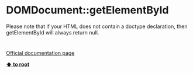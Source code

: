 # DOMDocument::getElementById




<div class="phpcode"><span class="html">
Please note that if your HTML does not contain a doctype declaration, then getElementById will always return null.</span>
</div>
  

#

[Official documentation page](https://www.php.net/manual/en/domdocument.getelementbyid.php)

**[⬆ to root](/)**